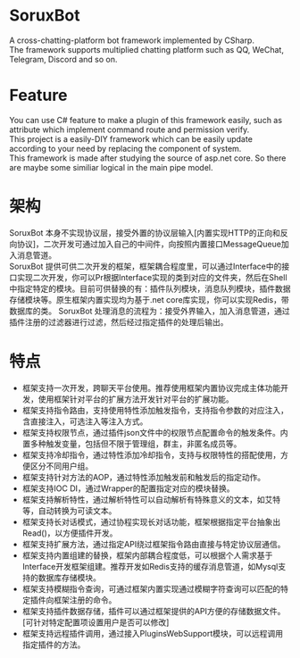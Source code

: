 # SoruxBot  
A cross-chatting-platform bot framework implemented by CSharp.  
The framework supports multiplied chatting platform such as QQ, WeChat, Telegram, Discord and so on.  
# Feature  
You can use C# feature to make a plugin of this framework easily, such as attribute which implement command route and permission verify.  
This project is a easily-DIY framework which can be easily update according to your need by replacing the component of system.  
This framework is made after studying the source of asp.net core. So there are maybe some similiar logical in the main pipe model.  
# 架构  
SoruxBot 本身不实现协议层，接受外置的协议层输入[内置实现HTTP的正向和反向协议]，二次开发可通过加入自己的中间件，向按照内置接口MessageQueue加入消息管道。  
SoruxBot 提供可供二次开发的框架，框架耦合程度里，可以通过Interface中的接口实现二次开发，你可以Pr根据Interface实现的类到对应的文件夹，然后在Shell中指定特定的模块。目前可供替换的有：插件队列模块，消息队列模块，插件数据存储模块等。原生框架内置实现均为基于.net core库实现，你可以实现Redis，带数据库的类。
SoruxBot 处理消息的流程为：接受外界输入，加入消息管道，通过插件注册的过滤器进行过滤，然后经过指定插件的处理后输出。
# 特点  
- 框架支持一次开发，跨聊天平台使用。推荐使用框架内置协议完成主体功能开发，使用框架针对平台的扩展方法开发针对平台的扩展功能。  
- 框架支持指令路由，支持使用特性添加触发指令，支持指令参数的对应注入，含直接注入，可选注入等注入方式。  
- 框架支持权限节点，通过插件json文件中的权限节点配置命令的触发条件。内置多种触发变量，包括但不限于管理组，群主，非匿名成员等。  
- 框架支持冷却指令，通过特性添加冷却指令，支持与权限特性的搭配使用，方便区分不同用户组。  
- 框架支持针对方法的AOP，通过特性添加触发前和触发后的指定动作。  
- 框架支持IOC DI，通过Wrapper的配置指定对应的模块替换。  
- 框架支持解析特性，通过解析特性可以自动解析有特殊意义的文本，如艾特等，自动转换为可读文本。  
- 框架支持长对话模式，通过协程实现长对话功能，框架根据指定平台抽象出Read()，以方便插件开发。
- 框架支持扩展方法，通过指定API绕过框架指令路由直接与特定协议层通信。  
- 框架支持内置组建的替换，框架内部耦合程度低，可以根据个人需求基于Interface开发框架组建。推荐开发如Redis支持的缓存消息管道，如Mysql支持的数据库存储模块。  
- 框架支持模糊指令查询，可通过框架内置实现通过模糊字符查询可以匹配的特定插件向框架注册的命令。  
- 框架支持插件数据存储，插件可以通过框架提供的API方便的存储数据文件。[可针对特定配置项设置用户是否可以修改]
- 框架支持远程插件调用，通过接入PluginsWebSupport模块，可以远程调用指定插件的方法。
